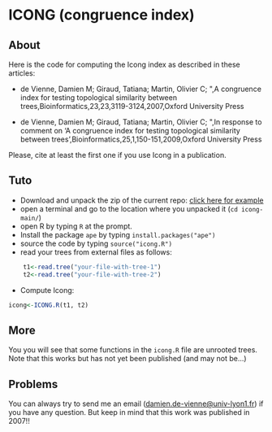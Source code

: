 # ICONG (congruence index)

## About
Here is the code for computing the Icong index as described in these articles: 

*  de Vienne, Damien M; Giraud, Tatiana; Martin, Olivier C; ",A congruence index for testing topological similarity between trees,Bioinformatics,23,23,3119-3124,2007,Oxford University Press

* de Vienne, Damien M; Giraud, Tatiana; Martin, Olivier C; ",In response to comment on ‘A congruence index for testing topological similarity between trees’,Bioinformatics,25,1,150-151,2009,Oxford University Press




Please, cite at least the first one if you use Icong in a publication. 


## Tuto

* Download and unpack the zip of the current repo: [click here for example](https://github.com/damiendevienne/icong/archive/refs/heads/main.zip)
* open a terminal and go to the location where you unpacked it (`cd icong-main/`)
* open R by typing `R` at the prompt.
* Install the package `ape` by typing `install.packages("ape")`
* source the code by typing `source("icong.R")`
* read your trees from external files as follows:
```r
    t1<-read.tree("your-file-with-tree-1")
    t2<-read.tree("your-file-with-tree-2")
```
* Compute Icong:
```r
icong<-ICONG.R(t1, t2) 
```


## More 

You you will see that some functions in the `icong.R` file are unrooted trees. Note that this works but has not yet been published (and may not be...)

## Problems

You can always try to send me an email (damien.de-vienne@univ-lyon1.fr) if you have any question. But keep in mind that this work was published in 2007!! 

